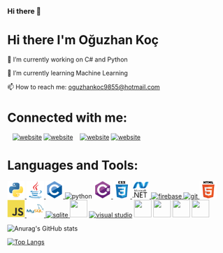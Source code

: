 ### Hi there 👋

<!--
**ysfArslan1/ysfArslan1** is a ✨ _special_ ✨ repository because its `README.md` (this file) appears on your GitHub profile.

Here are some ideas to get you started:

- 🔭 I’m currently working on ...
- 🌱 I’m currently learning ...
- 👯 I’m looking to collaborate on ...
- 🤔 I’m looking for help with ...
- 💬 Ask me about ...
- 📫 How to reach me: ...
- 😄 Pronouns: ...
- ⚡ Fun fact: ...
-->


# Hi there I'm Oğuzhan Koç

🔭 I’m currently working on C# and Python

🌱 I’m currently learning Machine Learning

📫 How to reach me: oguzhankoc9855@hotmail.com

# Connected with me:

&nbsp;&nbsp;
[![website](./img/linkedin-light.svg)](https://www.linkedin.com/in/oguzhan9855/#gh-light-mode-only)
[![website](./img/linkedin-dark.svg)](https://www.linkedin.com/in/oguzhan9855/#gh-dark-mode-only)
&nbsp;&nbsp;
[![website](./img/instagram-light.svg)](https://www.instagram.com/kcoguz/#gh-light-mode-only)
[![website](./img/instagram-dark.svg)](https://www.instagram.com/kcoguz/#gh-dark-mode-only)

# Languages and Tools:

<a href="https://www.python.org" target="_blank"> <img src="https://raw.githubusercontent.com/devicons/devicon/master/icons/python/python-original.svg" alt="python" width="40" height="40"/> </a><a href="https://www.java.com" target="_blank"> <img src="https://raw.githubusercontent.com/devicons/devicon/master/icons/java/java-original.svg" alt="java" width="40" height="40"/> </a>
 <a href="https://www.cprogramming.com/" target="_blank"> <img src="https://raw.githubusercontent.com/devicons/devicon/master/icons/c/c-original.svg" alt="c" width="40" height="40"/> </a><a > <img src="https://user-images.githubusercontent.com/58952369/180606646-173f28df-9b90-42f0-9170-20a966c19d8d.png" alt="python" width="40" height="40"/> </a> <a href="https://www.w3schools.com/cs/" target="_blank"> <img src="https://raw.githubusercontent.com/devicons/devicon/master/icons/csharp/csharp-original.svg" alt="csharp" width="40" height="40"/> </a> <a href="https://www.w3schools.com/css/" target="_blank"> <img src="https://raw.githubusercontent.com/devicons/devicon/master/icons/css3/css3-original-wordmark.svg" alt="css3" width="40" height="40"/> </a>  <a href="https://dotnet.microsoft.com/" target="_blank"> <img src="https://raw.githubusercontent.com/devicons/devicon/master/icons/dot-net/dot-net-original-wordmark.svg" alt="dotnet" width="40" height="40"/> </a> <a href="https://firebase.google.com/" target="_blank"> <img src="https://www.vectorlogo.zone/logos/firebase/firebase-icon.svg" alt="firebase" width="40" height="40"/> </a><a href="https://git-scm.com/" target="_blank"> <img src="https://www.vectorlogo.zone/logos/git-scm/git-scm-icon.svg" alt="git" width="40" height="40"/> </a> <a href="https://www.w3.org/html/" target="_blank"> <img src="https://raw.githubusercontent.com/devicons/devicon/master/icons/html5/html5-original-wordmark.svg" alt="html5" width="40" height="40"/> </a>  <a href="https://developer.mozilla.org/en-US/docs/Web/JavaScript" target="_blank"> <img src="https://raw.githubusercontent.com/devicons/devicon/master/icons/javascript/javascript-original.svg" alt="javascript" width="40" height="40"/> </a><a href="https://www.mysql.com/" target="_blank"> <img src="https://raw.githubusercontent.com/devicons/devicon/master/icons/mysql/mysql-original-wordmark.svg" alt="mysql" width="40" height="40"/> </a>   <a href="https://www.sqlite.org/" target="_blank"> <img src="https://www.vectorlogo.zone/logos/sqlite/sqlite-icon.svg" alt="sqlite" width="40" height="40"/> </a> 
<a href="https://code.visualstudio.com/" rel="nofollow"><img src="https://camo.githubusercontent.com/2f7d9c653bd1edd735b3db07d7c4b47ae45959e17c14053fa4f543ac93cc1a8c/68747470733a2f2f696d672e69636f6e73382e636f6d2f636f6c6f722f34382f3030303030302f76697375616c2d73747564696f2d636f64652d323031392e706e67" width="40" height="40" data-canonical-src="https://img.icons8.com/color/48/000000/visual-studio-code-2019.png" style="max-width: 100%;"></a>
<a href="https://visualstudio.microsoft.com/tr/vs/" rel="nofollow">
      <img src="https://camo.githubusercontent.com/6654077c582dc7a931a7f54d124ef1df886e09989128f3281e25f8390e41da8b/68747470733a2f2f696d672e69636f6e73382e636f6d2f636f6c6f722f34382f3030303030302f76697375616c2d73747564696f2e706e67" alt="visual studio" height="40" width="40" data-canonical-src="https://img.icons8.com/color/48/000000/visual-studio.png" style="max-width: 100%;"></a>
<a > <img src="https://user-images.githubusercontent.com/58952369/180606891-d68cc88b-4e4a-475b-89c7-74f9095ba09c.png"  width="40" height="40"/> </a>
<a > <img src="https://user-images.githubusercontent.com/58952369/180606831-6850d90a-ef12-499d-88a2-0fa757eea698.png"  width="40" height="40"/> </a>
<a > <img src="https://user-images.githubusercontent.com/58952369/180606805-f3d14a74-1bb1-4594-9358-877977d827f7.png"  width="40" height="40"/> </a>
<a > <img src="https://user-images.githubusercontent.com/58952369/180606741-c99caac4-0ee5-4d5f-abd2-249c8effd495.png"  width="40" height="40"/> </a>
      

![Anurag's GitHub stats](https://github-readme-stats.vercel.app/api?username=ysfArslan1&show_icons=true&theme=transparent)

[![Top Langs](https://github-readme-stats.vercel.app/api/top-langs/?username=ysfArslan1&langs_count=8)](https://github.com/ysfArslan1/github-readme-stats)
